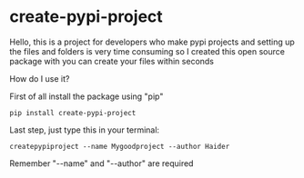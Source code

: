 # create-pypi-project

Hello, this is a project for developers who make pypi projects and setting up the files and folders is very time consuming so I created this open source package with you can create your files within seconds


How do I use it?


First of all install the package using "pip"


```shell
pip install create-pypi-project
```


Last step, just type this in your terminal:


```shell
createpypiproject --name Mygoodproject --author Haider
```


Remember "--name" and "--author" are required
